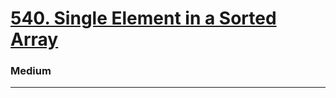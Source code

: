 # [540. Single Element in a Sorted Array](https://leetcode.com/problems/single-element-in-a-sorted-array/)
### Medium
---
